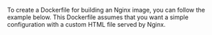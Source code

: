 To create a Dockerfile for building an Nginx image, you can follow the example below. This Dockerfile assumes that you want a simple configuration with a custom HTML file served by Nginx.
